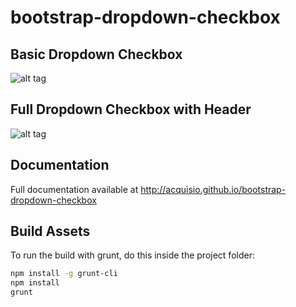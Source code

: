 bootstrap-dropdown-checkbox
===========================

## Basic Dropdown Checkbox
![alt tag](http://acquisio.github.io/bootstrap-dropdown-checkbox/images/basic_dbc.png)

## Full Dropdown Checkbox with Header
![alt tag](http://acquisio.github.io/bootstrap-dropdown-checkbox/images/full_dbc.png)

## Documentation
Full documentation available at http://acquisio.github.io/bootstrap-dropdown-checkbox

## Build Assets
To run the build with grunt, do this inside the project folder:

```bash
npm install -g grunt-cli
npm install
grunt
```

